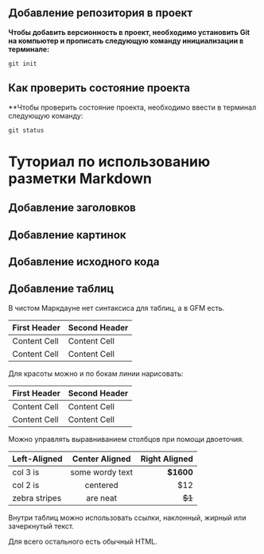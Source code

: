 ## Добавление репозитория в проект

**Чтобы добавить версионность в проект, необходимо установить
Git на компьютер и прописать следующую команду инициализации
в терминале:**
```
git init
```

## Как проверить состояние проекта

**Чтобы проверить состояние проекта, необходимо ввести в 
терминал следующую команду:
```fix
git status
```

# Туториал по использованию разметки Markdown

## Добавление заголовков



## Добавление картинок


## Добавление исходного кода


## Добавление таблиц

В чистом Маркдауне нет синтаксиса для таблиц, а в GFM
есть.

First Header  | Second Header
------------- | -------------
Content Cell  | Content Cell
Content Cell  | Content Cell

Для красоты можно и по бокам линии нарисовать:

| First Header  | Second Header |
| ------------- | ------------- |
| Content Cell  | Content Cell  |
| Content Cell  | Content Cell  |

Можно управлять выравниванием столбцов при помощи
двоеточия.

| Left-Aligned  | Center Aligned  | Right Aligned |
|:------------- |:---------------:| -------------:|
| col 3 is      | some wordy text |     **$1600** |
| col 2 is      | centered        |           $12 |
| zebra stripes | are neat        |        ~~$1~~ |

Внутри таблиц можно использовать ссылки, наклонный,
жирный или зачеркнутый текст.

Для всего остального есть обычный HTML.